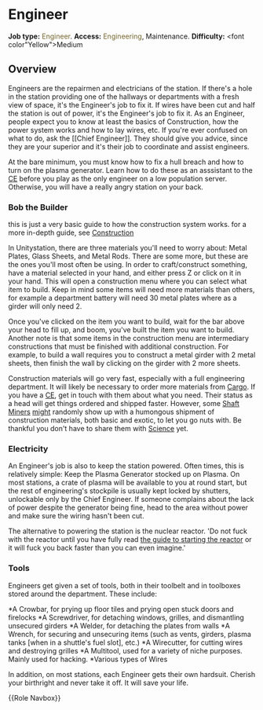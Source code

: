 # Engineer
**Job type:** <font color= "#74652c">Engineer</font>. **Access:** <font color="#74652c">Engineering</font>, Maintenance. **Difficulty:** <font color"Yellow">Medium</font>


## Overview

Engineers are the repairmen and electricians of the station. If there's a hole in the station providing one of the hallways or departments with a fresh view of space, it's the Engineer's job to fix it. If wires have been cut and half the station is out of power, it's the Engineer's job to fix it. As an Engineer, people expect you to know at least the basics of Construction, how the power system works and how to lay wires, etc. If you're ever confused on what to do, ask the [[Chief Engineer]]. They should give you advice, since they are your superior and it's their job to coordinate and assist engineers.

At the bare minimum, you must know how to fix a hull breach and how to turn on the plasma generator. Learn how to do these as an asssistant to the [CE](Chief-engineer.md) before you play as the only engineer on a low population server. Otherwise, you will have a really angry station on your back.
### Bob the Builder

this is just a very basic guide to how the construction system works. for a more in-depth guide, see [Construction](Construction.md)

In Unitystation, there are three materials you'll need to worry about: Metal Plates, Glass Sheets, and Metal Rods. There are some more, but these are the ones you'll most often be using. In order to craft/construct something, have a material selected in your hand, and either press Z or click on it in your hand. This will open a construction menu where you can select what item to build. Keep in mind some items will need more materials than others, for example a department battery will need 30 metal plates where as a girder will only need 2. 

Once you've clicked on the item you want to build, wait for the bar above your head to fill up, and boom, you've built the item you want to build. Another note is that some items in the construction menu are intermediary constructions that must be finished with additional construction. For example, to build a wall requires you to construct a metal girder with 2 metal sheets, then finish the wall by clicking on the girder with 2 more sheets.

Construction materials will go very fast, especially with a full engineering department. It will likely be necessary to order more materials from [Cargo](Quartermaster.md). If you have a [CE](Chief-engineer.md), get in touch with them about what you need. Their status as a head will get things ordered and shipped faster. However, some [Shaft Miners](Shaft-miner.md) [might](So-close-to-impossible-that-it-might-as-well-not-even-exist.md) randomly show up with a humongous shipment of construction materials, both basic and exotic, to let you go nuts with. Be thankful you don't have to share them with [Science](Roboticist.md) yet.


### Electricity

An Engineer's job is also to keep the station powered. Often times, this is relatively simple: Keep the Plasma Generator stocked up on Plasma. On most stations, a crate of plasma will be available to you at round start, but the rest of engineering's stockpile is usually kept locked by shutters, unlockable only by the Chief Engineer. If someone complains about the lack of power despite the generator being fine, head to the area without power and make sure the wiring hasn't been cut.

The alternative to powering the station is the nuclear reactor. 'Do not fuck with the reactor until you have fully read [the guide to starting the reactor](Guide-to-the-nuclear-reactor.md) or it will fuck you back faster than you can even imagine.'


### Tools


Engineers get given a set of tools, both in their toolbelt and in toolboxes stored around the department. These include:

*A Crowbar, for prying up floor tiles and prying open stuck doors and firelocks
*A Screwdriver, for detaching windows, grilles, and dismantling unsecured girders
*A Welder, for detaching the plates from walls
*A Wrench, for securing and unsecuring items (such as vents, girders, plasma tanks [when in a shuttle's fuel slot], etc.)
*A Wirecutter, for cutting wires and destroying grilles
*A Multitool, used for a variety of niche purposes. Mainly used for hacking.
*Various types of Wires

In addition, on most stations, each Engineer gets their own hardsuit. Cherish your birthright and never take it off. It will save your life.

{{Role Navbox}}
